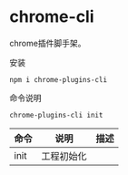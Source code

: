 # chrome-cli 
chrome插件脚手架。

安装

```
npm i chrome-plugins-cli
```



命令说明

```
chrome-plugins-cli init
```

| 命令 | 说明       | 描述                                                         |
| ---- | ---------- | ------------------------------------------------------------ |
| init | 工程初始化 |  |

